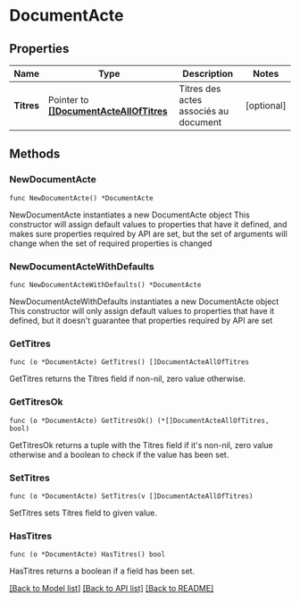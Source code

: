 # DocumentActe

## Properties

Name | Type | Description | Notes
------------ | ------------- | ------------- | -------------
**Titres** | Pointer to [**[]DocumentActeAllOfTitres**](DocumentActeAllOfTitres.md) | Titres des actes associés au document | [optional] 

## Methods

### NewDocumentActe

`func NewDocumentActe() *DocumentActe`

NewDocumentActe instantiates a new DocumentActe object
This constructor will assign default values to properties that have it defined,
and makes sure properties required by API are set, but the set of arguments
will change when the set of required properties is changed

### NewDocumentActeWithDefaults

`func NewDocumentActeWithDefaults() *DocumentActe`

NewDocumentActeWithDefaults instantiates a new DocumentActe object
This constructor will only assign default values to properties that have it defined,
but it doesn't guarantee that properties required by API are set

### GetTitres

`func (o *DocumentActe) GetTitres() []DocumentActeAllOfTitres`

GetTitres returns the Titres field if non-nil, zero value otherwise.

### GetTitresOk

`func (o *DocumentActe) GetTitresOk() (*[]DocumentActeAllOfTitres, bool)`

GetTitresOk returns a tuple with the Titres field if it's non-nil, zero value otherwise
and a boolean to check if the value has been set.

### SetTitres

`func (o *DocumentActe) SetTitres(v []DocumentActeAllOfTitres)`

SetTitres sets Titres field to given value.

### HasTitres

`func (o *DocumentActe) HasTitres() bool`

HasTitres returns a boolean if a field has been set.


[[Back to Model list]](../README.md#documentation-for-models) [[Back to API list]](../README.md#documentation-for-api-endpoints) [[Back to README]](../README.md)


